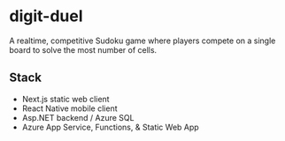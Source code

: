 # digit-duel

A realtime, competitive Sudoku game where players compete on a single board to solve the most number of cells.

## Stack

- Next.js static web client
- React Native mobile client
- Asp.NET backend / Azure SQL
- Azure App Service, Functions, & Static Web App
